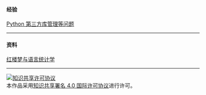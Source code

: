 #### 经验

[Python 第三方库管理等问题](Py_3rdpartylib_Problems.md)

---

#### 资料

[红楼梦与语言统计学](hlm/hlm_index.md)

---

<a rel="license" href="http://creativecommons.org/licenses/by/4.0/"><img alt="知识共享许可协议" style="border-width:0" src="https://i.creativecommons.org/l/by/4.0/88x31.png" /></a><br />本作品采用<a rel="license" href="http://creativecommons.org/licenses/by/4.0/">知识共享署名 4.0 国际许可协议</a>进行许可。
